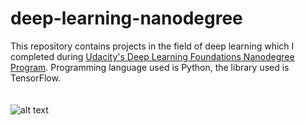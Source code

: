 # deep-learning-nanodegree

This repository contains projects in the field of deep learning which I completed during <a href="https://www.udacity.com/course/deep-learning-nanodegree-foundation--nd101">Udacity's Deep Learning Foundations Nanodegree Program</a>. Programming language used is Python, the library used is TensorFlow. 
<br/>
<br/>
<br/>
![alt text](http://blog.udacity.com/wp-content/uploads/2017/01/blog-1-1024x538.jpg)
